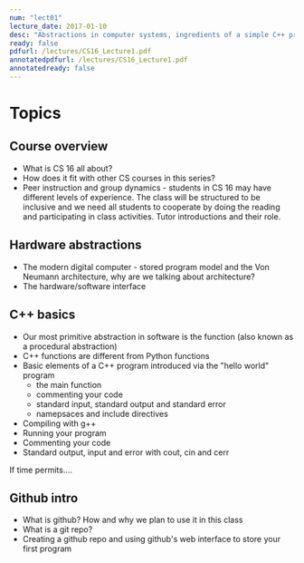 ```yaml
---
num: "lect01"
lecture_date: 2017-01-10
desc: "Abstractions in computer systems, ingredients of a simple C++ program"
ready: false
pdfurl: /lectures/CS16_Lecture1.pdf
annotatedpdfurl: /lectures/CS16_Lecture1.pdf
annotatedready: false
---
```


# Topics

## Course overview
* What is CS 16 all about?
* How does it fit with other CS courses in this series?
* Peer instruction and group dynamics - students in CS 16 may have different levels of experience. The class will be structured to be inclusive and we need all students to cooperate by doing the reading and participating in class activities. Tutor introductions and their role. 

## Hardware abstractions
* The modern digital computer - stored program model and the Von Neumann architecture, why are we talking about architecture?
* The hardware/software interface

## C++ basics 
* Our most primitive abstraction in software is the function (also known as a procedural abstraction)
* C++ functions are different from Python functions
* Basic elements of a C++ program introduced via the "hello world" program
    * the main function
    * commenting your code
    * standard input, standard output and standard error
    * namepsaces and include directives
* Compiling with g++
* Running your program
* Commenting your code
* Standard output, input and error with cout, cin and cerr

If time permits....

## Github intro
* What is github? How and why we plan to use it in this class
* What is a git repo?
* Creating a github repo and using github's web interface to store your first program